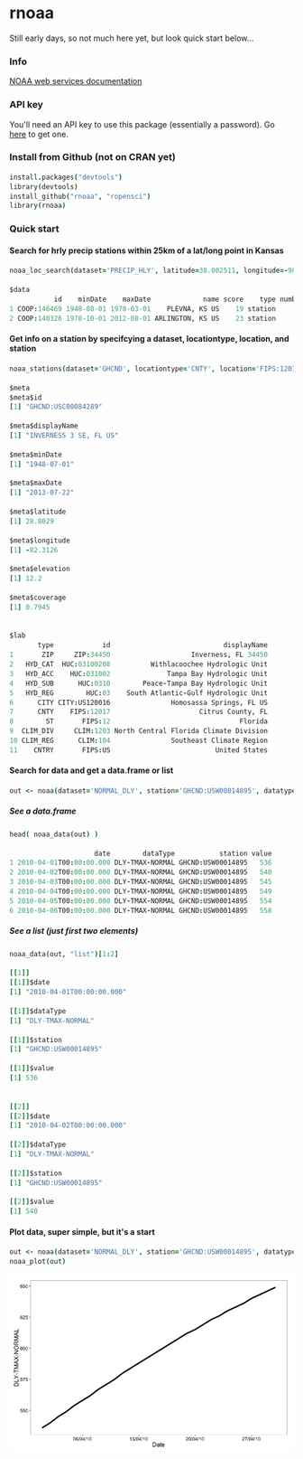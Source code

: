 rnoaa
========

Still early days, so not much here yet, but look quick start below...

### Info

[NOAA web services documentation](http://www.ncdc.noaa.gov/cdo-web/webservices)

### API key

You'll need an API key to use this package (essentially a password). Go [here](http://www.ncdc.noaa.gov/cdo-web/token) to get one. 


### Install from Github (not on CRAN yet)

```coffee
install.packages("devtools")
library(devtools)
install_github("rnoaa", "ropensci")
library(rnoaa)
```

### Quick start

####  Search for hrly precip stations within 25km of a lat/long point in Kansas

```coffee
noaa_loc_search(dataset='PRECIP_HLY', latitude=38.002511, longitude=-98.514404, radius=25)$data

$data
           id    minDate    maxDate             name score    type number inCart inDateRange
1 COOP:146469 1948-08-01 1978-03-01    PLEVNA, KS US    19 station      1  FALSE       FALSE
2 COOP:140326 1978-10-01 2012-08-01 ARLINGTON, KS US    23 station      2  FALSE       FALSE
```

#### Get info on a station by specifcying a dataset, locationtype, location, and station

```coffee
noaa_stations(dataset='GHCND', locationtype='CNTY', location='FIPS:12017', station='GHCND:USC00084289')$data

$meta
$meta$id
[1] "GHCND:USC00084289"

$meta$displayName
[1] "INVERNESS 3 SE, FL US"

$meta$minDate
[1] "1948-07-01"

$meta$maxDate
[1] "2013-07-22"

$meta$latitude
[1] 28.8029

$meta$longitude
[1] -82.3126

$meta$elevation
[1] 12.2

$meta$coverage
[1] 0.7945


$lab
       type            id                            displayName
1       ZIP     ZIP:34450                    Inverness, FL 34450
2   HYD_CAT  HUC:03100208          Withlacoochee Hydrologic Unit
3   HYD_ACC    HUC:031002              Tampa Bay Hydrologic Unit
4   HYD_SUB      HUC:0310        Peace-Tampa Bay Hydrologic Unit
5   HYD_REG        HUC:03    South Atlantic-Gulf Hydrologic Unit
6      CITY CITY:US120016               Homosassa Springs, FL US
7      CNTY    FIPS:12017                      Citrus County, FL
8        ST       FIPS:12                                Florida
9  CLIM_DIV     CLIM:1203 North Central Florida Climate Division
10 CLIM_REG      CLIM:104               Southeast Climate Region
11    CNTRY       FIPS:US                          United States
```

#### Search for data and get a data.frame or list

```coffee
out <- noaa(dataset='NORMAL_DLY', station='GHCND:USW00014895', datatype='dly-tmax-normal', year=2010, month=4)
```

##### See a data.frame

```coffee
head( noaa_data(out) )

                     date        dataType           station value
1 2010-04-01T00:00:00.000 DLY-TMAX-NORMAL GHCND:USW00014895   536
2 2010-04-02T00:00:00.000 DLY-TMAX-NORMAL GHCND:USW00014895   540
3 2010-04-03T00:00:00.000 DLY-TMAX-NORMAL GHCND:USW00014895   545
4 2010-04-04T00:00:00.000 DLY-TMAX-NORMAL GHCND:USW00014895   549
5 2010-04-05T00:00:00.000 DLY-TMAX-NORMAL GHCND:USW00014895   554
6 2010-04-06T00:00:00.000 DLY-TMAX-NORMAL GHCND:USW00014895   558
```

##### See a list (just first two elements)

```coffee
noaa_data(out, "list")[1:2]

[[1]]
[[1]]$date
[1] "2010-04-01T00:00:00.000"

[[1]]$dataType
[1] "DLY-TMAX-NORMAL"

[[1]]$station
[1] "GHCND:USW00014895"

[[1]]$value
[1] 536


[[2]]
[[2]]$date
[1] "2010-04-02T00:00:00.000"

[[2]]$dataType
[1] "DLY-TMAX-NORMAL"

[[2]]$station
[1] "GHCND:USW00014895"

[[2]]$value
[1] 540
````

#### Plot data, super simple, but it's a start

```coffee
out <- noaa(dataset='NORMAL_DLY', station='GHCND:USW00014895', datatype='dly-tmax-normal', year=2010, month=4)
noaa_plot(out)
```

![](/inst/img/plot.png)